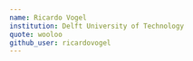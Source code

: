 ```yaml
---
name: Ricardo Vogel
institution: Delft University of Technology
quote: wooloo
github_user: ricardovogel
---
```


